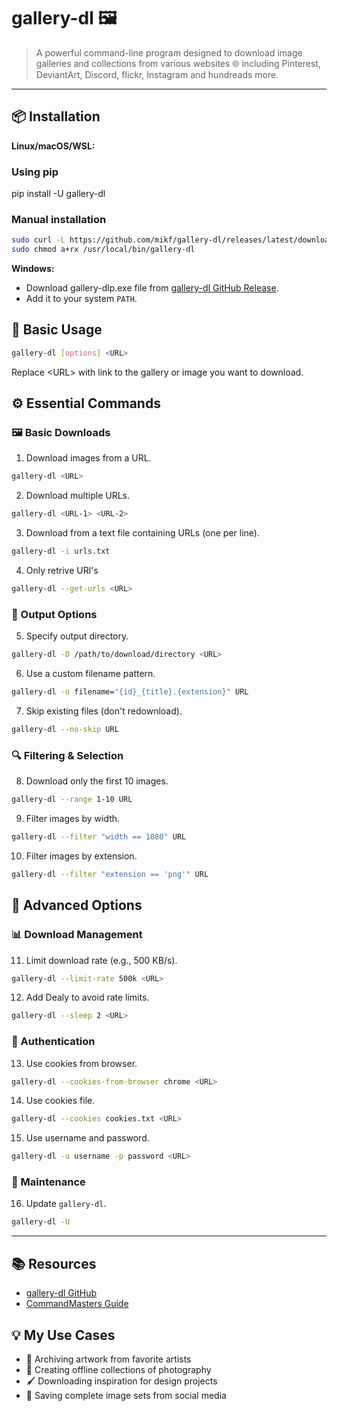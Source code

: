 # gallery-dl 🖼️ 

> A powerful command-line program designed to download image galleries and collections from various websites 🌐 including Pinterest, DeviantArt, Discord, flickr, Instagram and hundreads more.

---

## 📦 Installation

**Linux/macOS/WSL:**

### Using pip
pip install -U gallery-dl

### Manual installation

```bash
sudo curl -L https://github.com/mikf/gallery-dl/releases/latest/download/gallery-dl -o /usr/local/bin/gallery-dl
sudo chmod a+rx /usr/local/bin/gallery-dl
```

**Windows:**

- Download gallery-dlp.exe file from [gallery-dl GitHub Release](https://github.com/mikf/gallery-dl/tree/master?tab=readme-ov-file).
- Add it to your system `PATH`.

## 🧰 Basic Usage

```bash
gallery-dl [options] <URL>
```

Replace \<URL\> with link to the gallery or image you want to download.

## ⚙️ Essential Commands

### 🖼️ Basic Downloads

1. Download images from a URL.

```bash
gallery-dl <URL>
```

2. Download multiple URLs.

```bash
gallery-dl <URL-1> <URL-2>
```

3. Download from a text file containing URLs (one per line).

```bash
gallery-dl -i urls.txt
```

4. Only retrive URl's

```bash
gallery-dl --get-urls <URL>
```

### 📁 Output Options

5. Specify output directory.

```bash
gallery-dl -D /path/to/download/directory <URL>
```

6. Use a custom filename pattern.

```bash
gallery-dl -o filename="{id}_{title}.{extension}" URL
```

7. Skip existing files (don't redownload).

```bash
gallery-dl --no-skip URL
```

### 🔍 Filtering & Selection

8. Download only the first 10 images.

```bash
gallery-dl --range 1-10 URL
```

9.  Filter images by width.

```bash
gallery-dl --filter "width == 1080" URL
```

10. Filter images by extension.

```bash
gallery-dl --filter "extension == 'png'" URL
```

## 🔄 Advanced Options

### 📊 Download Management

11. Limit download rate (e.g., 500 KB/s).

```bash
gallery-dl --limit-rate 500k <URL>
```

12. Add Dealy to avoid rate limits.

```bash
gallery-dl --sleep 2 <URL>
```

### 🔐 Authentication

13. Use cookies from browser.

```bash
gallery-dl --cookies-from-browser chrome <URL>
```

14. Use cookies file.

```bash
gallery-dl --cookies cookies.txt <URL>
```

15. Use username and password.

```bash
gallery-dl -u username -p password <URL>
```

### 🧹 Maintenance

16.  Update `gallery-dl`.

```bash
gallery-dl -U
```

---

## 📚 Resources
- [gallery-dl GitHub](https://github.com/mikf/gallery-dl)
- [CommandMasters Guide](https://commandmasters.com/commands/gallery-dl-common/)

## 💡 My Use Cases

- 🎨 Archiving artwork from favorite artists
- 📸 Creating offline collections of photography
- 🖌️ Downloading inspiration for design projects
- 🌟 Saving complete image sets from social media

